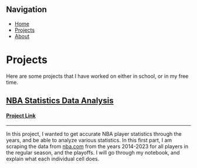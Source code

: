 ## Navigation
- [Home](README.md)
- [Projects](projects.md)
- [About](about.md)
  
# Projects
Here are some projects that I have worked on either in school, or in my free time.

## [NBA Statistics Data Analysis](./projects/NBAStatsScraping.md)

#### [Project Link](./notebooks/NBAStatsScraping.ipynb)
---
In this project, I wanted to get accurate NBA player statistics through the years, and be able to analyze various statistics. In this first part, I am scraping the data from [nba.com](https://www.nba.com) from the years 2014-2023 for all players in the regular season, and the playoffs. I will go through my notebook, and explain what each individual cell does.
